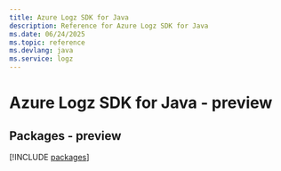 ```yaml
---
title: Azure Logz SDK for Java
description: Reference for Azure Logz SDK for Java
ms.date: 06/24/2025
ms.topic: reference
ms.devlang: java
ms.service: logz
---
```

# Azure Logz SDK for Java - preview
## Packages - preview
[!INCLUDE [packages](logz-index.md)]